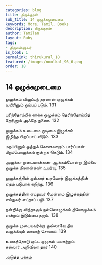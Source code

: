 ```yaml
---
categories: blog
title: திருக்குறள்
sub_title: 14 ஒழுக்கமுடைமை
keywords: More, Tamil, Books
description: திருக்குறள்
author: Tamilan
layout: Ruby
tags:
- திருவள்ளுவர்
is_book: 1
permalink: thirukural_18
featured: /images/noolkal_96_6.png
order: 18
---
```

## 14 ஒழுக்கமுடைமை

ஒழுக்கம் விழுப்பந் தரலான் ஒழுக்கம்  
உயிரினும் ஓம்பப் படும். 131

பரிந்தோம்பிக் காக்க ஒழுக்கம் தெரிந்தோம்பித்  
தேரினும் அஃதே துணை. 132

ஒழுக்கம் உடைமை குடிமை இழுக்கம்  
இழிந்த பிறப்பாய் விடும். 133

மறப்பினும் ஓத்துக் கொளலாகும் பார்ப்பான்  
பிறப்பொழுக்கங் குன்றக் கெடும். 134

அழுக்கா றுடையான்கண் ஆக்கம்போன்று இல்லை  
ஒழுக்க மிலான்கண் உயர்வு. 135

ஒழுக்கத்தின் ஒல்கார் உரவோர் இழுக்கத்தின்  
ஏதம் படுபாக் கறிந்து. 136

ஒழுக்கத்தின் எய்துவர் மேன்மை இழுக்கத்தின்  
எய்துவர் எய்தாப் பழி. 137

நன்றிக்கு வித்தாகும் நல்லொழுக்கம் தீயொழுக்கம்  
என்றும் இடும்பை தரும். 138

ஒழுக்க முடையவர்க்கு ஒல்லாவே தீய  
வழுக்கியும் வாயாற் சொலல். 139

உலகத்தோடு ஒட்ட ஒழுகல் பலகற்றும்  
கல்லார் அறிவிலா தார் 140

[அடுத்த பக்கம்](thirukural_19)